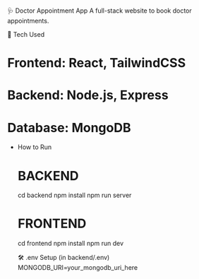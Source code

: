 🩺 Doctor Appointment App
A full-stack website to book doctor appointments.

🚀 Tech Used
# Frontend: React, TailwindCSS
# Backend: Node.js, Express
# Database: MongoDB

* How to Run
  # BACKEND
    cd backend
    npm install
    npm run server
  # FRONTEND
    cd frontend
    npm install
    npm run dev

  🛠 .env Setup (in backend/.env)
    MONGODB_URI=your_mongodb_uri_here
